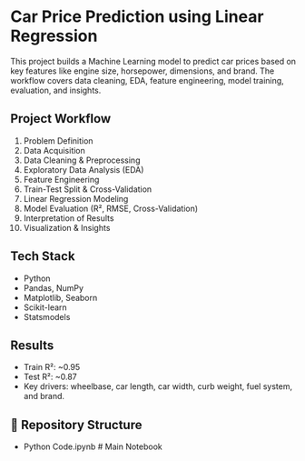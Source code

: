 # Car Price Prediction using Linear Regression 

This project builds a Machine Learning model to predict car prices based on key features like engine size, horsepower, dimensions, and brand. The workflow covers data cleaning, EDA, feature engineering, model training, evaluation, and insights.

## Project Workflow
1. Problem Definition  
2. Data Acquisition  
3. Data Cleaning & Preprocessing  
4. Exploratory Data Analysis (EDA)  
5. Feature Engineering  
6. Train-Test Split & Cross-Validation  
7. Linear Regression Modeling  
8. Model Evaluation (R², RMSE, Cross-Validation)  
9. Interpretation of Results  
10. Visualization & Insights  

## Tech Stack
- Python  
- Pandas, NumPy  
- Matplotlib, Seaborn  
- Scikit-learn  
- Statsmodels  

## Results
- Train R²: ~0.95  
- Test R²: ~0.87  
- Key drivers: wheelbase, car length, car width, curb weight, fuel system, and brand.  

## 📂 Repository Structure
- Python Code.ipynb # Main Notebook
